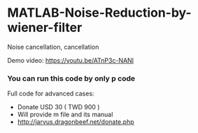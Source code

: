 # MATLAB-Noise-Reduction-by-wiener-filter
Noise cancellation, cancellation

Demo video: https://youtu.be/ATnP3c-NANI

### You can run this code by only p code
Full code for advanced cases:
- Donate USD 30 ( TWD 900 )
- Will provide m file and its manual
- http://jarvus.dragonbeef.net/donate.php
